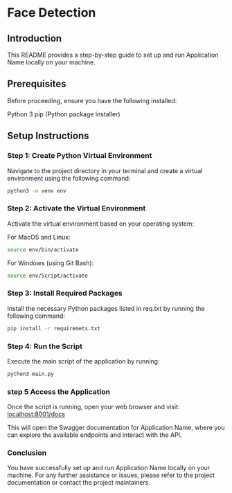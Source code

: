 # Face Detection

## Introduction
This README provides a step-by-step guide to set up and run Application Name locally on your machine.

## Prerequisites
Before proceeding, ensure you have the following installed:

Python 3
pip (Python package installer)

## Setup Instructions
### Step 1: Create Python Virtual Environment
Navigate to the project directory in your terminal and create a virtual environment using the following command:

```bash
python3 -m venv env
```

### Step 2: Activate the Virtual Environment
Activate the virtual environment based on your operating system:

For MacOS and Linux:
```bash
source env/bin/activate
```
For Windows (using Git Bash):
```bash
source env/Script/activate
```


### Step 3: Install Required Packages
Install the necessary Python packages listed in req.txt by running the following command: 

```bash
pip install -r requiremets.txt
```
  
### Step 4: Run the Script
Execute the main script of the application by running:
```bash
python3 main.py
```

### step 5 Access the Application
Once the script is running, open your web browser and visit:
[localhost:8001/docs](localhost:8001/docs)

This will open the Swagger documentation for Application Name, where you can explore the available endpoints and interact with the API.

### Conclusion
You have successfully set up and run Application Name locally on your machine. For any further assistance or issues, please refer to the project documentation or contact the project maintainers.

